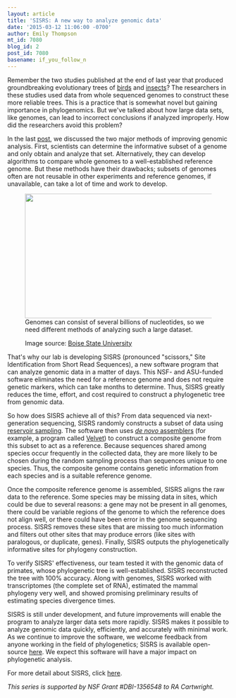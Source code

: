 ```yaml
---
layout: article
title: 'SISRS: A new way to analyze genomic data'
date: '2015-03-12 11:06:00 -0700'
author: Emily Thompson
mt_id: 7080
blog_id: 2
post_id: 7080
basename: if_you_follow_n
---
```

Remember the two studies published at the end of last year that produced groundbreaking evolutionary trees of [birds](http://pandasthumb.org/archives/2015/01/phylogenomics-r.html) and [insects](http://pandasthumb.org/archives/2015/01/delving-into-th.html)? The researchers in these studies used data from whole sequenced genomes to construct these more reliable trees. This is a practice that is somewhat novel but gaining importance in phylogenomics. But we've talked about how large data sets, like genomes, can lead to incorrect conclusions if analyzed improperly. How did the researchers avoid this problem?

In the last [post](http://pandasthumb.org/archives/2015/02/imagine-taking.html), we discussed the two major methods of improving genomic analysis. First, scientists can determine the informative subset of a genome and only obtain and analyze that set. Alternatively, they can develop algorithms to compare whole genomes to a well-established reference genome. But these methods have their drawbacks; subsets of genomes often are not reusable in other experiments and reference genomes, if unavailable, can take a lot of time and work to develop.

<figure>
<img src="{{ site.baseurl }}/uploads/2015/dna.jpg" alt="" width="425" height="282" style="float:left;" />
<figcaption markdown="span">

Genomes can consist of several billions of nucleotides, so we need different methods of analyzing such a large dataset. 

Image source: [Boise State University](http://edtech2.boisestate.edu/chadkuhlman/502/humangenome.html)

</figcaption>
</figure>

That's why our lab is developing SISRS (pronounced "scissors," Site Identification from Short Read Sequences), a new software program that can analyze genomic data in a matter of days. This NSF- and ASU-funded software eliminates the need for a reference genome and does not require genetic markers, which can take months to determine. Thus, SISRS greatly reduces the time, effort, and cost required to construct a phylogenetic tree from genomic data.

So how does SISRS achieve all of this? From data sequenced via next-generation sequencing, SISRS randomly constructs a subset of data using [reservoir sampling](http://en.wikipedia.org/wiki/Reservoir_sampling). The software then uses [ _de novo_ assemblers](http://en.wikipedia.org/wiki/De_novo_transcriptome_assembly) (for example, a program called [Velvet](http://en.wikipedia.org/wiki/Velvet_assembler)) to construct a composite genome from this subset to act as a reference. Because sequences shared among species occur frequently in the collected data, they are more likely to be chosen during the random sampling process than sequences unique to one species. Thus, the composite genome contains genetic information from each species and is a suitable reference genome. 

Once the composite reference genome is assembled, SISRS aligns the raw data to the reference. Some species may be missing data in sites, which could be due to several reasons: a gene may not be present in all genomes, there could be variable regions of the genome to which the reference does not align well, or there could have been error in the genome sequencing process. SISRS removes these sites that are missing too much information and filters out other sites that may produce errors (like sites with paralogous, or duplicate, genes). Finally, SISRS outputs the phylogenetically informative sites for phylogeny construction.

To verify SISRS' effectiveness, our team tested it with the genomic data of primates, whose phylogenetic tree is well-established. SISRS reconstructed the tree with 100% accuracy. Along with genomes, SISRS worked with transcriptomes (the complete set of RNA), estimated the mammal phylogeny very well, and showed promising preliminary results of estimating species divergence times. 

SISRS is still under development, and future improvements will enable the program to analyze larger data sets more rapidly. SISRS makes it possible to analyze genomic data quickly, efficiently, and accurately with minimal work. As we continue to improve the software, we welcome feedback from anyone working in the field of phylogenetics; SISRS is available open-source [here](https://github.com/rachelss/SISRS/tree/develop). We expect this software will have a major impact on phylogenetic analysis.

For more detail about SISRS, click [here](http://arxiv.org/abs/1305.3665). 

_This series is supported by NSF Grant #DBI-1356548 to RA Cartwright._
